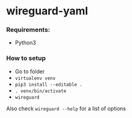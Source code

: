 # wireguard-yaml

### Requirements:

- Python3

### How to setup

- Go to folder
- `virtualenv venv`
- `pip3 install --editable .`
- `. venv/bin/activate`
- `wireguard`

Also check `wireguard --help` for a list of options
